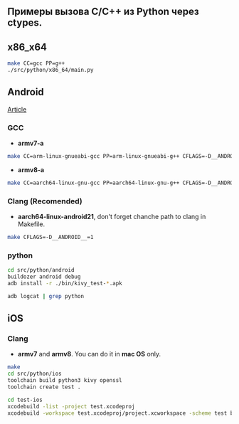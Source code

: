 ## Примеры вызова C/C++ из Python через ctypes.

## x86_x64
```bash
make CC=gcc PP=g++
./src/python/x86_64/main.py
```

## Android

[Article](https://habr.com/ru/post/656453/)

### GCC
 - **armv7-a**
```bash
make CC=arm-linux-gnueabi-gcc PP=arm-linux-gnueabi-g++ CFLAGS=-D__ANDROID__=1
```
 - **armv8-a**
```bash
make CC=aarch64-linux-gnu-gcc PP=aarch64-linux-gnu-g++ CFLAGS=-D__ANDROID__=1
```

### Clang (**Recomended**)
 - **aarch64-linux-android21**, don't forget chanche path to clang in Makefile.
```bash
make CFLAGS=-D__ANDROID__=1
```

### python
```bash
cd src/python/android
buildozer android debug
adb install -r ./bin/kivy_test-*.apk
```

```bash
adb logcat | grep python
```

## iOS

### Clang 
 - **armv7** and **armv8**. You can do it in **mac OS** only. 
```bash
make
cd src/python/ios
toolchain build python3 kivy openssl
toolchain create test .

cd test-ios
xcodebuild -list -project test.xcodeproj
xcodebuild -workspace test.xcodeproj/project.xcworkspace -scheme test build
```


